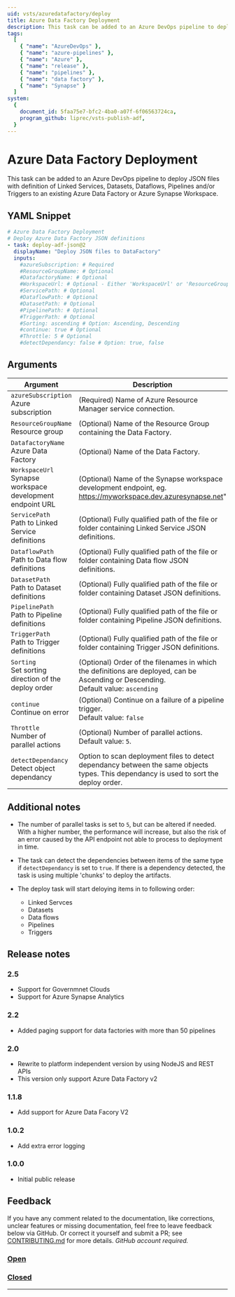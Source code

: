```yaml
---
uid: vsts/azuredatafactory/deploy
title: Azure Data Factory Deployment
description: This task can be added to an Azure DevOps pipeline to deploy JSON files with definition of Linked Services, Datasets, Dataflows, Pipelines and/or Triggers to an existing Azure Data Factory or Azure Synapse Workspace.
tags:
  [
    { "name": "AzureDevOps" },
    { "name": "azure-pipelines" },
    { "name": "Azure" },
    { "name": "release" },
    { "name": "pipelines" },
    { "name": "data factory" },
    { "name": "Synapse" }
  ]
system:
  {
    document_id: 5faa75e7-bfc2-4ba0-a07f-6f06563724ca,
    program_github: liprec/vsts-publish-adf,
  }
---
```


# Azure Data Factory Deployment

This task can be added to an Azure DevOps pipeline to deploy JSON files with definition of Linked Services, Datasets, Dataflows, Pipelines and/or Triggers to an existing Azure Data Factory or Azure Synapse Workspace.

## YAML Snippet

```yaml
# Azure Data Factory Deployment
# Deploy Azure Data Factory JSON definitions
- task: deploy-adf-json@2
  displayName: "Deploy JSON files to DataFactory"
  inputs:
    #azureSubscription: # Required
    #ResourceGroupName: # Optional
    #DatafactoryName: # Optional
    #WorkspaceUrl: # Optional - Either 'WorkspaceUrl' or 'ResourceGroupName'/'DatafactoryName' is required
    #ServicePath: # Optional
    #DataflowPath: # Optional
    #DatasetPath: # Optional
    #PipelinePath: # Optional
    #TriggerPath: # Optional
    #Sorting: ascending # Option: Ascending, Descending
    #continue: true # Optional
    #Throttle: 5 # Optional
    #detectDependancy: false # Option: true, false
```

## Arguments

| Argument                                                     | Description                                                                                                                            |
| ------------------------------------------------------------ | -------------------------------------------------------------------------------------------------------------------------------------- |
| `azureSubscription`<br>Azure subscription                    | (Required) Name of Azure Resource Manager service connection.                                                                          |
| `ResourceGroupName`<br>Resource group                        | (Optional) Name of the Resource Group containing the Data Factory.                                                                     |
| `DatafactoryName`<br>Azure Data Factory                      | (Optional) Name of the Data Factory.                                                                                                   |
| `WorkspaceUrl`<br>Synapse workspace development endpoint URL | (Optional) Name of the Synapse workspace development endpoint, eg. https://myworkspace.dev.azuresynapse.net"                           |
| `ServicePath`<br>Path to Linked Service definitions          | (Optional) Fully qualified path of the file or folder containing Linked Service JSON definitions.                                      |
| `DataflowPath`<br>Path to Data flow definitions              | (Optional) Fully qualified path of the file or folder containing Data flow JSON definitions.                                           |
| `DatasetPath`<br>Path to Dataset definitions                 | (Optional) Fully qualified path of the file or folder containing Dataset JSON definitions.                                             |
| `PipelinePath`<br>Path to Pipeline definitions               | (Optional) Fully qualified path of the file or folder containing Pipeline JSON definitions.                                            |
| `TriggerPath`<br>Path to Trigger definitions                 | (Optional) Fully qualified path of the file or folder containing Trigger JSON definitions.                                             |
| `Sorting`<br>Set sorting direction of the deploy order       | (Optional) Order of the filenames in which the definitions are deployed, can be Ascending or Descending.<br>Default value: `ascending` |
| `continue`<br>Continue on error                              | (Optional) Continue on a failure of a pipeline trigger.<br>Default value: `false`                                                      |
| `Throttle`<br> Number of parallel actions                    | (Optional) Number of parallel actions.<br>Default value: `5`.                                                                          |
| `detectDependancy`<br>Detect object dependancy               | Option to scan deployment files to detect dependancy between the same objects types. This dependancy is used to sort the deploy order. |

## Additional notes

- The number of parallel tasks is set to `5`, but can be altered if needed. With a higher number, the performance will increase, but also the risk of an error caused by the API endpoint not able to process to deployment in time.

- The task can detect the dependencies between items of the same type if `detectDependancy` is set to `true`. If there is a dependency detected, the task is using multiple 'chunks' to deploy the artifacts.
- The deploy task will start deloying items in to following order:
  - Linked Servces
  - Datasets
  - Data flows
  - Pipelines
  - Triggers

## Release notes

### 2.5

- Support for Governmnet Clouds
- Support for Azure Synapse Analytics

### 2.2

- Added paging support for data factories with more than 50 pipelines

### 2.0

- Rewrite to platform independent version by using NodeJS and REST APIs
- This version only support Azure Data Factory v2

### 1.1.8

- Add support for Azure Data Facory V2

### 1.0.2

- Add extra error logging

### 1.0.0

- Initial public release

## Feedback

If you have any comment related to the documentation, like corrections, unclear features or missing documentation, feel free to leave feedback below via GitHub. Or correct it yourself and submit a PR; see [CONTRIBUTING.md](https://github.com/liprec/azurebi-docs/blob/master/.github/CONTRIBUTING.md) for more details.
_GitHub account required._

### [**Open**](#tab/docs-open)

### [**Closed**](#tab/docs-closed)

---

